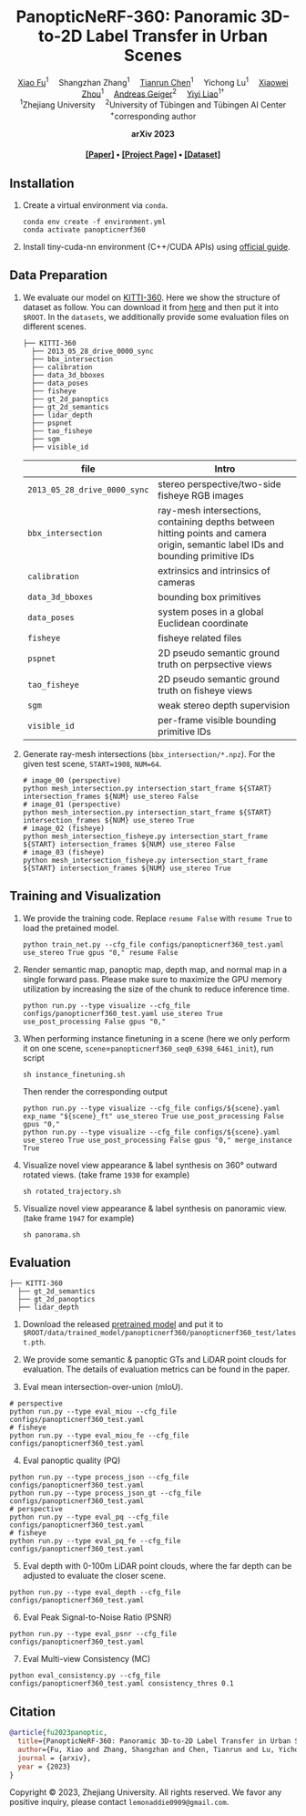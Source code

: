 <div align="center">

<h1>PanopticNeRF-360: Panoramic 3D-to-2D Label Transfer in Urban Scenes</h1>

<div>
    <a href='https://fuxiao0719.github.io/' target='_blank'>Xiao Fu</a><sup>1</sup>&emsp;
    Shangzhan Zhang<sup>1</sup>&emsp;
    <a href="https://tianrun-chen.github.io/" target="_blank">Tianrun Chen</a><sup>1</sup>&emsp;
    Yichong Lu<sup>1</sup>&emsp;
    <a href='https://xzhou.me/' target='_blank'>Xiaowei Zhou</a><sup>1</sup>&emsp;
    <a href='http://www.cvlibs.net/' target='_blank'>Andreas Geiger</a><sup>2</sup>&emsp;
    <a href='https://yiyiliao.github.io/' target='_blank'>Yiyi Liao</a><sup>1†</sup>
</div>
<div>
    <sup>1</sup>Zhejiang University&emsp;
    <sup>2</sup>University of Tübingen and Tübingen AI Center
</div>
<div>
    <sup>+</sup>corresponding author
</div>

<strong>arXiv 2023 </strong>

<h4 align="center">
  <a href="https://arxiv.org/pdf/2309.10815.pdf" target='_blank'>[Paper]</a> •
  <a href="https://fuxiao0719.github.io/projects/panopticnerf360/" target='_blank'>[Project Page]</a> •
  <a href="http://www.cvlibs.net/datasets/kitti-360/" target='_blank'>[Dataset]</a>
</h4>

</div>

## Installation
1. Create a virtual environment via `conda`. 
    ```
    conda env create -f environment.yml
    conda activate panopticnerf360
    ```
2. Install tiny-cuda-nn environment (C++/CUDA APIs) using [official guide](https://github.com/NVlabs/tiny-cuda-nn).

## Data Preparation
1. We evaluate our model on [KITTI-360](http://www.cvlibs.net/datasets/kitti-360/). Here we show the structure of dataset as follow. You can download it from [here](https://drive.google.com/file/d/1A4bGVXmdRbubQNHX75rK1w26OnWIfNkM/view?usp=sharing) and then put it into `$ROOT`. In the `datasets`, we additionally provide some evaluation files on different scenes.
    ```
    ├── KITTI-360
      ├── 2013_05_28_drive_0000_sync
      ├── bbx_intersection
      ├── calibration
      ├── data_3d_bboxes
      ├── data_poses
      ├── fisheye
      ├── gt_2d_panoptics
      ├── gt_2d_semantics
      ├── lidar_depth
      ├── pspnet
      ├── tao_fisheye
      ├── sgm
      ├── visible_id
    ```

    | file | Intro |
    | ------ | ------ |
    | `2013_05_28_drive_0000_sync` | stereo perspective/two-side fisheye RGB images |
    | `bbx_intersection` | ray-mesh intersections, containing depths between hitting points and camera origin, semantic label IDs and bounding primitive IDs|
    | `calibration` | extrinsics and intrinsics of cameras |
    | `data_3d_bboxes` | bounding box primitives |
    | `data_poses` | system poses in a global Euclidean coordinate |
    | `fisheye` | fisheye related files |
    | `pspnet` | 2D pseudo semantic ground truth on perpsective views |
    | `tao_fisheye` | 2D pseudo semantic ground truth on fisheye views |
    | `sgm` | weak stereo depth supervision |
    | `visible_id` | per-frame visible bounding primitive IDs |

2. Generate ray-mesh intersections (`bbx_intersection/*.npz`). For the given test scene, `START=1908`, `NUM=64`.
    ```
    # image_00 (perspective)
    python mesh_intersection.py intersection_start_frame ${START} intersection_frames ${NUM} use_stereo False
    # image_01 (perspective)
    python mesh_intersection.py intersection_start_frame ${START} intersection_frames ${NUM} use_stereo True
    # image_02 (fisheye)
    python mesh_intersection_fisheye.py intersection_start_frame ${START} intersection_frames ${NUM} use_stereo False
    # image_03 (fisheye)
    python mesh_intersection_fisheye.py intersection_start_frame ${START} intersection_frames ${NUM} use_stereo True
    ```

## Training and Visualization
1. We provide the training code. Replace `resume False` with `resume True` to load the pretained model.
    ```
    python train_net.py --cfg_file configs/panopticnerf360_test.yaml use_stereo True gpus "0," resume False
    ```

2. Render semantic map, panoptic map, depth map, and normal map in a single forward pass. Please make sure to maximize the GPU memory utilization by increasing the size of the chunk to reduce inference time.
    ```
    python run.py --type visualize --cfg_file configs/panopticnerf360_test.yaml use_stereo True use_post_processing False gpus "0," 
    ```
3. When performing instance finetuning in a scene (here we only perform it on one scene, `scene`=`panopticnerf360_seq0_6398_6461_init`), run script
    ```
    sh instance_finetuning.sh
    ```
   Then render the corresponding output
    ```
    python run.py --type visualize --cfg_file configs/${scene}.yaml exp_name "${scene}_ft" use_stereo True use_post_processing False gpus "0," 
    python run.py --type visualize --cfg_file configs/${scene}.yaml use_stereo True use_post_processing False gpus "0," merge_instance True
    ```
4. Visualize novel view appearance & label synthesis on 360&deg; outward rotated views. (take frame `1930` for example)
    ```
    sh rotated_trajectory.sh
    ```
5. Visualize novel view appearance & label synthesis on panoramic view. (take frame `1947` for example)
    ```
    sh panorama.sh
    ```

## Evaluation
  ```
  ├── KITTI-360
    ├── gt_2d_semantics
    ├── gt_2d_panoptics
    ├── lidar_depth
  ```
1. Download the released [pretrained model](https://drive.google.com/drive/folders/19CVMmp_LkAs_wXPZkNNwKwwZNAdVFVRX?usp=sharing) and put it to `$ROOT/data/trained_model/panopticnerf360/panopticnerf360_test/latest.pth`.

2. We provide some semantic & panoptic GTs and LiDAR point clouds for evaluation. The details of evaluation metrics can be found in the paper.
3. Eval mean intersection-over-union (mIoU).
  ```
  # perspective
  python run.py --type eval_miou --cfg_file configs/panopticnerf360_test.yaml
  # fisheye
  python run.py --type eval_miou_fe --cfg_file configs/panopticnerf360_test.yaml
  ```

4. Eval panoptic quality (PQ)
  ```
  python run.py --type process_json --cfg_file configs/panopticnerf360_test.yaml
  python run.py --type process_json_gt --cfg_file configs/panopticnerf360_test.yaml
  # perspective
  python run.py --type eval_pq --cfg_file configs/panopticnerf360_test.yaml
  # fisheye
  python run.py --type eval_pq_fe --cfg_file configs/panopticnerf360_test.yaml
  ```
5. Eval depth with 0-100m LiDAR point clouds, where the far depth can be adjusted to evaluate the closer scene.
  ```
  python run.py --type eval_depth --cfg_file configs/panopticnerf360_test.yaml
  ```
6. Eval Peak Signal-to-Noise Ratio (PSNR)
  ```
  python run.py --type eval_psnr --cfg_file configs/panopticnerf360_test.yaml
  ```
7. Eval Multi-view Consistency (MC)
  ```
  python eval_consistency.py --cfg_file configs/panopticnerf360_test.yaml consistency_thres 0.1
  ```

## Citation

```bibtex
@article{fu2023panoptic,
  title={PanopticNeRF-360: Panoramic 3D-to-2D Label Transfer in Urban Scenes},
  author={Fu, Xiao and Zhang, Shangzhan and Chen, Tianrun and Lu, Yichong and Zhu, Lanyun and Zhou, Xiaowei and Geiger, Andreas and Liao, Yiyi},
  journal = {arxiv},
  year = {2023}
}
```
Copyright © 2023, Zhejiang University. All rights reserved. We favor any positive inquiry, please contact `lemonaddie0909@gmail.com`.
